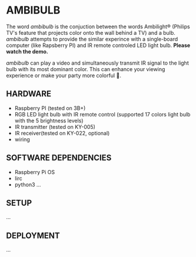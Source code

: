AMBIBULB
========

The word *ambibulb* is the conjuction between the words Ambilight® (Philips TV's feature that projects color onto the wall behind a TV) and a bulb. *ambibulb*  attempts to provide the similar experince with a single-board computer (like Rapsberry PI) and IR remote controled LED light bulb. **Please watch the demo.**

*ambibulb* can play a video and simultaneously transmit IR signal to the light bulb with its most dominant color. This can enhance your viewing experience or make your party more colorful 🌈. 


HARDWARE
--------
* Raspberry PI (tested on 3B+)
* RGB LED light bulb with IR remote control (supported 17 colors light bulb with the 5 brightness levels)
* IR transmitter (tested on KY-005)
* IR receiver(tested on KY-022, optional)
* wiring

SOFTWARE DEPENDENCIES
---------------------
* Raspberry Pi OS
* lirc
* python3
...

SETUP
-----
...

DEPLOYMENT
----------
...
